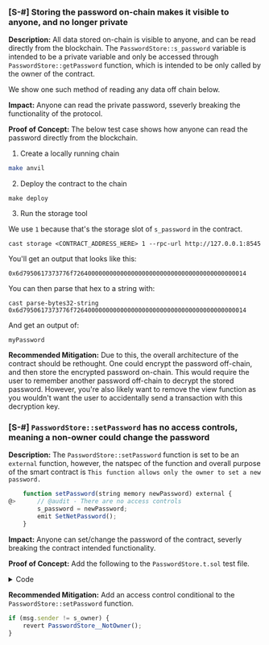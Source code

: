 ### [S-#] Storing the password on-chain makes it visible to anyone, and no longer private

**Description:** All data stored on-chain is visible to anyone, and can be read directly from the blockchain.
The `PasswordStore::s_password` variable is intended to be a private variable and only be accessed through
`PasswordStore::getPassword` function, which is intended to be only called by the owner of the contract.

We show one such method of reading any data off chain below.

**Impact:** Anyone can read the private password, sseverly breaking the functionality of the protocol.

**Proof of Concept:** The below test case shows how anyone can read the password directly from the blockchain.

1. Create a locally running chain
```bash
make anvil
```

2. Deploy the contract to the chain
```
make deploy
```

3. Run the storage tool

We use `1` because that's the storage slot of `s_password` in the contract.

```
cast storage <CONTRACT_ADDRESS_HERE> 1 --rpc-url http://127.0.0.1:8545
```

You'll get an output that looks like this:

`0x6d7950617373776f726400000000000000000000000000000000000000000014`

You can then parse that hex to a string with:

```
cast parse-bytes32-string 0x6d7950617373776f726400000000000000000000000000000000000000000014
```

And get an output of:

```
myPassword
```

**Recommended Mitigation:** Due to this, the overall architecture of the contract should be rethought. One could encrypt the 
password off-chain, and then store the encrypted password on-chain. This would require the user to remember another password 
off-chain to decrypt the stored password. However, you're also likely want to remove the view function as you wouldn't want the 
user to accidentally send a transaction with this decryption key.


### [S-#] `PasswordStore::setPassword` has no access controls,  meaning a non-owner could change the password

**Description:** The `PasswordStore::setPassword` function is set to be an `external` function, however, the natspec of the function and
overall purpose of the smart contract is `This function allows only the owner to set a new password.`

```javascript
    function setPassword(string memory newPassword) external {
@>      // @audit - There are no access controls
        s_password = newPassword;
        emit SetNetPassword();
    }
```

**Impact:** Anyone can set/change the password of the contract, severly breaking the contract intended functionality. 

**Proof of Concept:** Add the following to the `PasswordStore.t.sol` test file.
<details>
<summary>Code</summary>

```javascript
    function test_anyone_can_set_password(address randomUser) public{
        vm.assume(randomUser != owner);
        vm.prank(randomUser);
        string memory expectedPassword = "myNewPassword";
        passwordStore.setPassword(expectedPassword);

        vm.prank(owner);
        string memory actualPassword = passwordStore.getPassword();
        assertEq(expectedPassword, actualPassword);
    }
```

</details>


**Recommended Mitigation:** Add an access control conditional to the `PasswordStore::setPassword` function.

```javascript
if (msg.sender != s_owner) {
    revert PasswordStore__NotOwner();
}
```